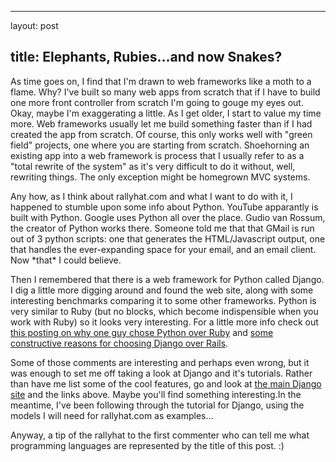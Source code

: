 <hr />

<p>layout: post</p>

<h2>title: Elephants, Rubies...and now Snakes?</h2>

<p>
As time goes on, I find that I'm drawn to web frameworks like a moth to a flame.  Why?  I've built so many web apps from scratch that if I have to build one more front controller from scratch I'm going to gouge my eyes out.  Okay, maybe I'm exaggerating a little.  As I get older, I start to value my time more.  Web frameworks usually let me build something faster than if I  had created the app from scratch.  Of course, this only works well with "green field" projects, one where you are starting from scratch.  Shoehorning an existing app into a web framework is  process that I usually refer to as a "total rewrite of the system" as it's very difficult to do it without, well, rewriting things.  The only exception might be homegrown MVC systems.
</p>

<p>
Any how, as I think about rallyhat.com and what I want to do with it, I happened to stumble upon some info about Python.  YouTube apparantly is built with Python.  Google uses Python all over the place.  Gudio van Rossum, the creator of Python works there.  Someone told me that that GMail is run out of 3 python scripts:  one that generates the HTML/Javascript output, one that handles the ever-expanding space for your email, and an email client.  Now *that* I could believe.
</p>

<p>
Then I remembered that there is a web framework for Python called Django.  I dig a little more digging around and found the web site, along with some interesting benchmarks comparing it to some other frameworks.  Python is very similar to Ruby (but no blocks, which  become indispensible when you work with Ruby) so it looks very interesting.  For a little more info check out <a href="http://jesusphreak.infogami.com/blog/why_py">this posting on  why one guy chose Python over Ruby</a> and <a href="http://jesusphreak.infogami.com/blog/why_django">some constructive reasons for choosing Django over Rails</a>.
</p>

<p>
Some of those comments are interesting and perhaps even wrong, but it was enough to set me off taking a look at Django and it's tutorials.  Rather than have me list some of the cool features, go and look at <a href="http://www.djangoproject.org">the main Django site</a> and the links above.  Maybe you'll find something interesting.In the meantime, I've been following through the tutorial for Django, using the models I will need for rallyhat.com as examples...
</p>

<p>
Anyway, a tip of the rallyhat to the first commenter who can tell me what programming languages are represented by the title of this post. :)
</p>

